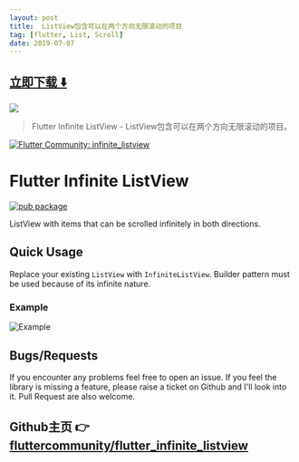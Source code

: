 ```yaml
---
layout: post
title:  ListView包含可以在两个方向无限滚动的项目
tag: [flutter, List, Scroll]
date: 2019-07-07
---
```


 


## [立即下载 ️⬇️ ](https://codeload.github.com/fluttercommunity/flutter_infinite_listview/zip/master) 


 
![](https://flutterawesome.com/content/images/2019/06/FlutterCommunity.gif)
 
>
> Flutter Infinite ListView  -  ListView包含可以在两个方向无限滚动的项目。
>

 
[![Flutter Community: infinite_listview](https://fluttercommunity.dev/_github/header/infinite_listview)](https://github.com/fluttercommunity/community)

# Flutter Infinite ListView

[![pub package](https://img.shields.io/pub/v/infinite_listview.svg)](https://pub.dartlang.org/packages/infinite_listview)

ListView with items that can be scrolled infinitely in both directions.

## Quick Usage

Replace your existing `ListView` with `InfiniteListView`. Builder pattern must be used because of its infinite nature.

### Example
![Example](https://github.com/fluttercommunity/flutter_infinite_listview/raw/readme/example.gif)

## Bugs/Requests
If you encounter any problems feel free to open an issue. If you feel the library is
missing a feature, please raise a ticket on Github and I'll look into it.
Pull Request are also welcome.

## Github主页 👉[fluttercommunity/flutter_infinite_listview](http://github.com/fluttercommunity/flutter_infinite_listview)